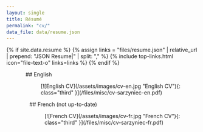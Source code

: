 ```yaml
---
layout: single
title: Résumé
permalink: "cv/"
data_file: data/resume.json
---
```

{% if site.data.resume %}
{% assign links = "files/resume.json" | relative_url | prepend: "JSON Resume|" | split: "," %}
{% include top-links.html icon="file-text-o" links=links %}
{% endif %}

<div markdown="1" style="float: left; margin-left: 10%;">
## English
<figure markdown="1">
[![English CV](/assets/images/cv-en.jpg "English CV"){: class="third" }](/files/misc/cv-sarzyniec-en.pdf)
</figure>
</div>

<div markdown="1" style="float: left; margin-left: 12%;">
## French
(not up-to-date)
<figure markdown="1">
[![French CV](/assets/images/cv-fr.jpg "French CV"){: class="third" }](/files/misc/cv-sarzyniec-fr.pdf)
</figure>
</div>

<div style="clear: both;" />
